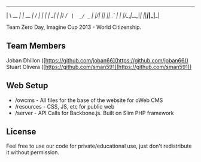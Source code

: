  ___       _        __  __ ___ _  _ ___ 
|   \ __ _| |_ __ _|  \/  |_ _| \| | __|
| |) / _` |  _/ _` | |\/| || || .` | _| 
|___/\__,_|\__\__,_|_|  |_|___|_|\_|___|

Team Zero Day, Imagine Cup 2013 - World Citizenship.

Team Members
------------

Joban Dhillon ([https://github.com/joban66](https://github.com/joban66))
Stuart Olivera ([https://github.com/sman591](https://github.com/sman591))

Web Setup
------------

* /owcms - All files for the base of the website for oWeb CMS
* /resources - CSS, JS, etc for public web
* /server - API Calls for Backbone.js. Built on Slim PHP framework

License
------------

Feel free to use our code for private/educational use, just don't redistribute it without permission.